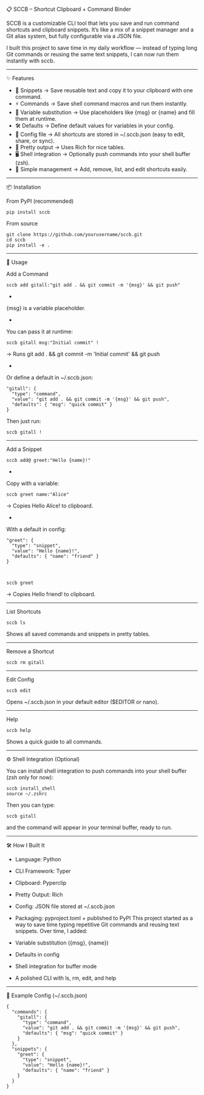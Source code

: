 📋 SCCB – Shortcut Clipboard + Command Binder


SCCB is a customizable CLI tool that lets you save and run command shortcuts and clipboard snippets.
It’s like a mix of a snippet manager and a Git alias system, but fully configurable via a JSON file.

I built this project to save time in my daily workflow — instead of typing long Git commands or reusing the same text snippets, I can now run them instantly with sccb.


---

✨ Features

- 🔖 Snippets → Save reusable text and copy it to your clipboard with one command.
- ⚡ Commands → Save shell command macros and run them instantly.
- 📝 Variable substitution → Use placeholders like {msg} or {name} and fill them at runtime.
- 🛠 Defaults → Define default values for variables in your config.
- 📂 Config file → All shortcuts are stored in ~/.sccb.json (easy to edit, share, or sync).
- 🎨 Pretty output → Uses Rich for nice tables.
- 🖥 Shell integration → Optionally push commands into your shell buffer (zsh).
- 🧹 Simple management → Add, remove, list, and edit shortcuts easily.

---

📦 Installation

From PyPI (recommended)

	pip install sccb

From source

	git clone https://github.com/yourusername/sccb.git
	cd sccb
	pip install -e .


---

🚀 Usage

Add a Command

	sccb add gitall:"git add . && git commit -m '{msg}' && git push"


- 
{msg} is a variable placeholder.



- 
You can pass it at runtime:



	sccb gitall msg:"Initial commit" !


→ Runs git add . && git commit -m 'Initial commit' && git push



- 
Or define a default in ~/.sccb.json:



	"gitall": {
	  "type": "command",
	  "value": "git add . && git commit -m '{msg}' && git push",
	  "defaults": { "msg": "quick commit" }
	}


Then just run:



	sccb gitall !




---

Add a Snippet

	sccb add@ greet:"Hello {name}!"


- 
Copy with a variable:



	sccb greet name:"Alice"


→ Copies Hello Alice! to clipboard.



- 
With a default in config:



	"greet": {
	  "type": "snippet",
	  "value": "Hello {name}!",
	  "defaults": { "name": "friend" }
	}



	sccb greet


→ Copies Hello friend! to clipboard.




---

List Shortcuts

	sccb ls

Shows all saved commands and snippets in pretty tables.


---

Remove a Shortcut

	sccb rm gitall


---

Edit Config

	sccb edit

Opens ~/.sccb.json in your default editor ($EDITOR or nano).


---

Help

	sccb help

Shows a quick guide to all commands.


---

⚙️ Shell Integration (Optional)


You can install shell integration to push commands into your shell buffer (zsh only for now):


	sccb install_shell
	source ~/.zshrc

Then you can type:


	sccb gitall

and the command will appear in your terminal buffer, ready to run.


---

🛠 How I Built It

- Language: Python
- CLI Framework: Typer
- Clipboard: Pyperclip
- Pretty Output: Rich
- Config: JSON file stored at ~/.sccb.json
- Packaging: pyproject.toml + published to PyPI
This project started as a way to save time typing repetitive Git commands and reusing text snippets. Over time, I added:


- Variable substitution ({msg}, {name})
- Defaults in config
- Shell integration for buffer mode
- A polished CLI with ls, rm, edit, and help

---

📌 Example Config (~/.sccb.json)

	{
	  "commands": {
	    "gitall": {
	      "type": "command",
	      "value": "git add . && git commit -m '{msg}' && git push",
	      "defaults": { "msg": "quick commit" }
	    }
	  },
	  "snippets": {
	    "greet": {
	      "type": "snippet",
	      "value": "Hello {name}!",
	      "defaults": { "name": "friend" }
	    }
	  }
	}
